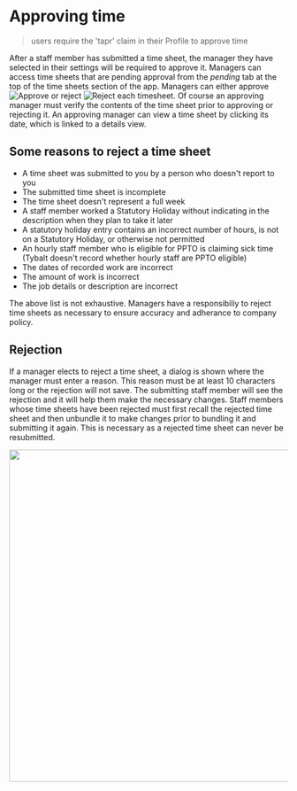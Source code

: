 # Approving time

>users require the 'tapr' claim in their Profile to approve time

After a staff member has submitted a time sheet, the manager they have selected in their settings will be required to approve it. Managers can access time sheets that are pending approval from the *pending* tab at the top of the time sheets section of the app. Managers can either approve ![Approve](https://github.com/stamler/tbte-docs/blob/master/tybalt-images/checkIcon.png) or reject ![Reject](https://github.com/stamler/tbte-docs/blob/master/tybalt-images/deleteIcon.png) each timesheet. Of course an approving manager must verify the contents of the time sheet prior to approving or rejecting it. An approving manager can view a time sheet by clicking its date, which is linked to a details view.

## Some reasons to reject a time sheet

* A time sheet was submitted to you by a person who doesn't report to you
* The submitted time sheet is incomplete
* The time sheet doesn't represent a full week
* A staff member worked a Statutory Holiday without indicating in the description when they plan to take it later
* A statutory holiday entry contains an incorrect number of hours, is not on a Statutory Holiday, or otherwise not permitted
* An hourly staff member who is eligible for PPTO is claiming sick time (Tybalt doesn't record whether hourly staff are PPTO eligible)
* The dates of recorded work are incorrect
* The amount of work is incorrect
* The job details or description are incorrect

The above list is not exhaustive. Managers have a responsibiliy to reject time sheets as necessary to ensure accuracy and adherance to company policy.

## Rejection

If a manager elects to reject a time sheet, a dialog is shown where the manager must enter a reason. This reason must be at least 10 characters long or the rejection will not save. The submitting staff member will see the rejection and it will help them make the necessary changes. Staff members whose time sheets have been rejected must first recall the rejected time sheet and then unbundle it to make changes prior to bundling it and submitting it again. This is necessary as a rejected time sheet can never be resubmitted.

<p align="center">
  <img width="600px" src="https://github.com/stamler/tbte-docs/blob/master/tybalt-images/rejectDialogCowbell.png">
</p>
